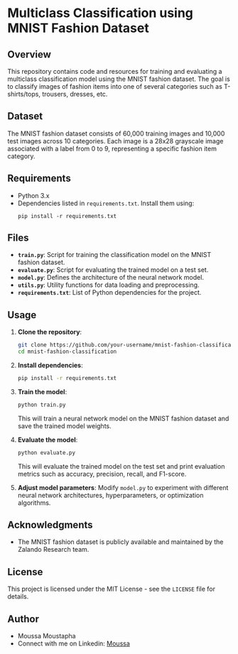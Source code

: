 # Multiclass Classification using MNIST Fashion Dataset

## Overview
This repository contains code and resources for training and evaluating a multiclass classification model using the MNIST fashion dataset. The goal is to classify images of fashion items into one of several categories such as T-shirts/tops, trousers, dresses, etc.

## Dataset
The MNIST fashion dataset consists of 60,000 training images and 10,000 test images across 10 categories. Each image is a 28x28 grayscale image associated with a label from 0 to 9, representing a specific fashion item category.

## Requirements
- Python 3.x
- Dependencies listed in `requirements.txt`. Install them using:
  ```
  pip install -r requirements.txt
  ```

## Files
- **`train.py`**: Script for training the classification model on the MNIST fashion dataset.
- **`evaluate.py`**: Script for evaluating the trained model on a test set.
- **`model.py`**: Defines the architecture of the neural network model.
- **`utils.py`**: Utility functions for data loading and preprocessing.
- **`requirements.txt`**: List of Python dependencies for the project.

## Usage
1. **Clone the repository**:
   ```bash
   git clone https://github.com/your-username/mnist-fashion-classification.git
   cd mnist-fashion-classification
   ```

2. **Install dependencies**:
   ```bash
   pip install -r requirements.txt
   ```

3. **Train the model**:
   ```bash
   python train.py
   ```
   This will train a neural network model on the MNIST fashion dataset and save the trained model weights.

4. **Evaluate the model**:
   ```bash
   python evaluate.py
   ```
   This will evaluate the trained model on the test set and print evaluation metrics such as accuracy, precision, recall, and F1-score.

5. **Adjust model parameters**:
   Modify `model.py` to experiment with different neural network architectures, hyperparameters, or optimization algorithms.

## Acknowledgments
- The MNIST fashion dataset is publicly available and maintained by the Zalando Research team.

## License
This project is licensed under the MIT License - see the `LICENSE` file for details.

## Author
- Moussa Moustapha
- Connect with me on Linkedin: [Moussa](https://www.linkedin.com/in/moussa-moustapha-moussa?utm_source=share&utm_campaign=share_via&utm_content=profile&utm_medium=android_app)

